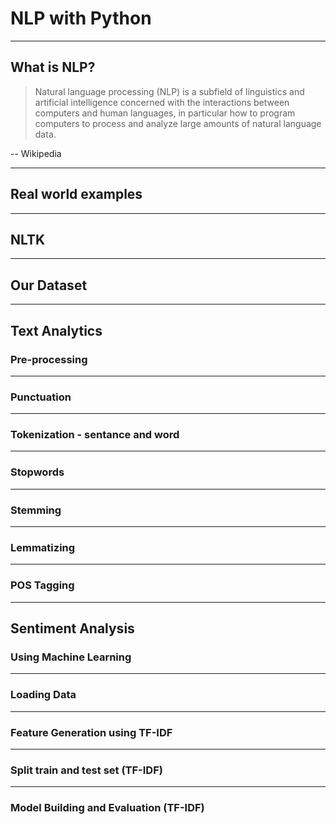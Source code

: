 # NLP with Python

---

## What is NLP?

> Natural language processing (NLP) is a subfield of linguistics and artificial intelligence concerned with the interactions between computers and human languages, in particular how to program computers to process and analyze large amounts of natural language data.

-- Wikipedia

---

## Real world examples

---

## NLTK

---

## Our Dataset

---

## Text Analytics

### Pre-processing

---

### Punctuation

---

### Tokenization - sentance and word

---

### Stopwords

---

### Stemming

---

### Lemmatizing

---

### POS Tagging

---

## Sentiment Analysis

### Using Machine Learning

---

### Loading Data

---

### Feature Generation using TF-IDF

---

### Split train and test set (TF-IDF)

---

### Model Building and Evaluation (TF-IDF)
